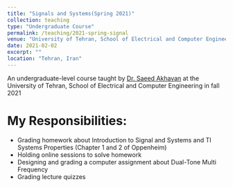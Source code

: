 ```yaml
---
title: "Signals and Systems(Spring 2021)"
collection: teaching
type: "Undergraduate Course"
permalink: /teaching/2021-spring-signal
venue: "University of Tehran, School of Electrical and Computer Engineering"
date: 2021-02-02
excerpt: ""
location: "Tehran, Iran"
---
```

An undergraduate-level course taught by [Dr. Saeed Akhavan](https://scholar.google.com/citations?user=nuLXGJUAAAAJ&hl=en/)  at the University of Tehran, School of Electrical and Computer Engineering in fall 2021

My Responsibilities:
=====

* Grading homework about Introduction to Signal and Systems and TI Systems Properties (Chapter 1 and 2 of Oppenheim)
* Holding online sessions to solve homework
* Designing and grading a computer assignment about Dual-Tone Multi Frequency
* Grading lecture quizzes
